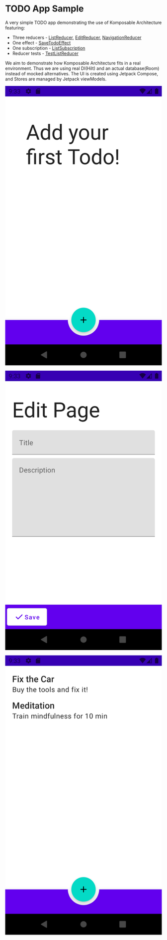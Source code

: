 # TODO App Sample
A very simple TODO app demonstrating the use of Komposable Architecture featuring:

- Three reducers - [ListReducer](src/main/java/com/toggl/komposable/sample/todo/list/ListReducer.kt), [EditReducer](src/main/java/com/toggl/komposable/sample/todo/edit/EditReducer.kt), [NavigationReducer](src/main/java/com/toggl/komposable/sample/todo/NavigationReducer.kt)
- One effect - [SaveTodoEffect](src/main/java/com/toggl/komposable/sample/todo/edit/EditReducer.kt#L32)
- One subscription - [ListSubscription](src/main/java/com/toggl/komposable/sample/todo/list/ListSubscription.kt)
- Reducer tests - [TestListReducer](src/test/java/com/toggl/komposable/sample/todo/TestListReducer.kt)

We aim to demonstrate how Komposable Architecture fits in a real environment. Thus we are using real DI(Hilt) and an actual database(Room) instead of mocked alternatives. The UI is created using Jetpack Compose, and Stores are managed by Jetpack viewModels. 

![Empty list](screenshots/empty.png)

![Add todo](screenshots/edit.png)

![Todo list](screenshots/list.png)

